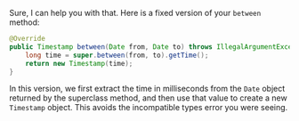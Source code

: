 Sure, I can help you with that. Here is a fixed version of your `between` method:

```java
@Override
public Timestamp between(Date from, Date to) throws IllegalArgumentException {
    long time = super.between(from, to).getTime();
    return new Timestamp(time);
}
```

In this version, we first extract the time in milliseconds from the `Date` object returned by the superclass method, and then use that value to create a new `Timestamp` object. This avoids the incompatible types error you were seeing.